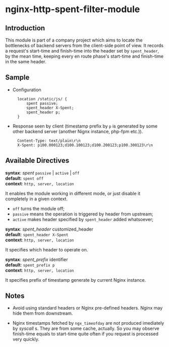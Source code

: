 nginx-http-spent-filter-module
==============================

Introduction
------------

This module is part of a company project which aims to locate the bottlenecks
of backend servers from the client-side point of view. It records a request's
start-time and finish-time into the header set by `spent_header`, by the mean 
time, keeping every en route phase's start-time and finish-time in the same 
header.


Sample
------

* Configuration

        location /static/js/ {
            spent passive;
            spent_header X-Spent;
            spent_header p;
        }

* Response seen by client (timestamp prefix by `p` is generated by some other
  backend server (another Nignx instance, php-fpm etc.)).

        Content-Type: text/plain\r\n
        X-Spent: p100.000123;d100.100123;d100.200123;p100.300123\r\n


Available Directives
--------------------

**syntax**: *spent* `passive` | `active` | `off`  
**default**: `spent off`  
**context**: `http, server, location`

It enables the module working in different mode, or just disable it completely
in a given context. 

* `off` turns the module off;
* `passive` means the operation is triggered by header from upstream;
* `active` makes header specified by `spent_header` added whatsoever;


**syntax**: *spent\_header* customized_header  
**default**: `spent_header X-Spent`  
**context**: `http, server, location`

It specifies which header to operate on.


**syntax**: *spent\_prefix* identifier  
**default**: `spent_prefix p`  
**context**: `http, server, location`

It specifies prefix of timestamp generate by current Nginx instance.


Notes
-----

* Avoid using standard headers or Nginx pre-defined headers. Nginx may hide them
  from downstream.

* Nginx timestamps fetched by `ngx_timeofday` are not produced imediately by
  *syscall* s. They are from some cache, actually. So you may observe finish-time
  equals to start-time quite often if you request is processed very quickly. 


